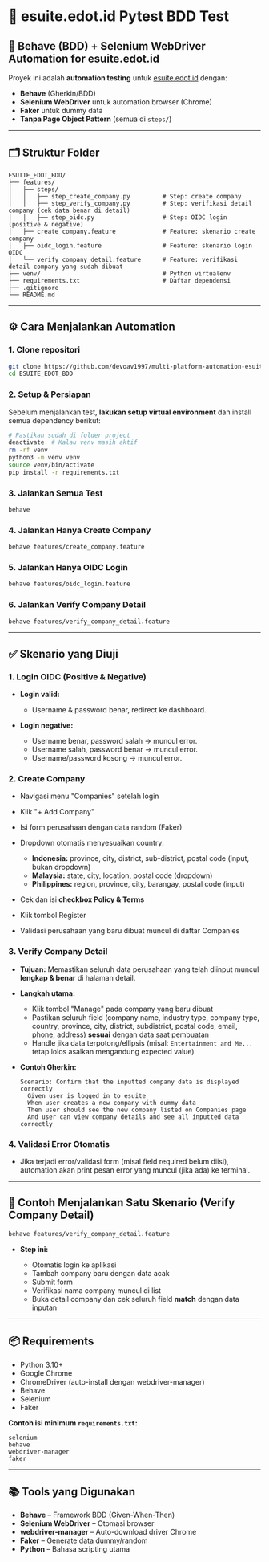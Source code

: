 # 🧪 esuite.edot.id Pytest BDD Test

## 🚀 Behave (BDD) + Selenium WebDriver Automation for esuite.edot.id

Proyek ini adalah **automation testing** untuk [esuite.edot.id](https://esuite.edot.id) dengan:

* **Behave** (Gherkin/BDD)
* **Selenium WebDriver** untuk automation browser (Chrome)
* **Faker** untuk dummy data
* **Tanpa Page Object Pattern** (semua di `steps/`)

---

## 🗂️ Struktur Folder

```
ESUITE_EDOT_BDD/
├── features/
│   ├── steps/
│   │   ├── step_create_company.py         # Step: create company 
│   │   ├── step_verify_company.py         # Step: verifikasi detail company (cek data benar di detail)
│   │   ├── step_oidc.py                   # Step: OIDC login (positive & negative)
│   ├── create_company.feature             # Feature: skenario create company
│   ├── oidc_login.feature                 # Feature: skenario login OIDC
│   └── verify_company_detail.feature      # Feature: verifikasi detail company yang sudah dibuat
├── venv/                                  # Python virtualenv
├── requirements.txt                       # Daftar dependensi
├── .gitignore
└── README.md
```

---

## ⚙️ Cara Menjalankan Automation

### 1. **Clone repositori**

```bash
git clone https://github.com/devoav1997/multi-platform-automation-esuite-ework.git
cd ESUITE_EDOT_BDD
```

### 2. Setup & Persiapan

Sebelum menjalankan test, **lakukan setup virtual environment** dan install semua dependency berikut:

```bash
# Pastikan sudah di folder project
deactivate  # Kalau venv masih aktif
rm -rf venv
python3 -m venv venv
source venv/bin/activate
pip install -r requirements.txt
```

### 3. **Jalankan Semua Test**

```bash
behave
```

### 4. **Jalankan Hanya Create Company**

```bash
behave features/create_company.feature
```

### 5. **Jalankan Hanya OIDC Login**

```bash
behave features/oidc_login.feature
```

### 6. **Jalankan Verify Company Detail**

```bash
behave features/verify_company_detail.feature
```

---

## ✅ Skenario yang Diuji

### 1. **Login OIDC (Positive & Negative)**

* **Login valid:**

  * Username & password benar, redirect ke dashboard.
* **Login negative:**

  * Username benar, password salah → muncul error.
  * Username salah, password benar → muncul error.
  * Username/password kosong → muncul error.

### 2. **Create Company**

* Navigasi menu "Companies" setelah login
* Klik "+ Add Company"
* Isi form perusahaan dengan data random (Faker)
* Dropdown otomatis menyesuaikan country:

  * **Indonesia:** province, city, district, sub-district, postal code (input, bukan dropdown)
  * **Malaysia:** state, city, location, postal code (dropdown)
  * **Philippines:** region, province, city, barangay, postal code (input)
* Cek dan isi **checkbox Policy & Terms**
* Klik tombol Register
* Validasi perusahaan yang baru dibuat muncul di daftar Companies

### 3. **Verify Company Detail**

* **Tujuan:**
  Memastikan seluruh data perusahaan yang telah diinput muncul **lengkap & benar** di halaman detail.
* **Langkah utama:**

  * Klik tombol "Manage" pada company yang baru dibuat
  * Pastikan seluruh field (company name, industry type, company type, country, province, city, district, subdistrict, postal code, email, phone, address) **sesuai** dengan data saat pembuatan
  * Handle jika data terpotong/ellipsis (misal: `Entertainment and Me...` tetap lolos asalkan mengandung expected value)
* **Contoh Gherkin:**

  ```gherkin
  Scenario: Confirm that the inputted company data is displayed correctly
    Given user is logged in to esuite
    When user creates a new company with dummy data
    Then user should see the new company listed on Companies page
    And user can view company details and see all inputted data correctly
  ```

### 4. **Validasi Error Otomatis**

* Jika terjadi error/validasi form (misal field required belum diisi), automation akan print pesan error yang muncul (jika ada) ke terminal.

---

## 📝 Contoh Menjalankan Satu Skenario (Verify Company Detail)

```bash
behave features/verify_company_detail.feature
```

* **Step ini:**

  * Otomatis login ke aplikasi
  * Tambah company baru dengan data acak
  * Submit form
  * Verifikasi nama company muncul di list
  * Buka detail company dan cek seluruh field **match** dengan data inputan

---

## 📦 Requirements

* Python 3.10+
* Google Chrome
* ChromeDriver (auto-install dengan webdriver-manager)
* Behave
* Selenium
* Faker

**Contoh isi minimum `requirements.txt`:**

```
selenium
behave
webdriver-manager
faker
```

---

## 📚 Tools yang Digunakan

* **Behave** – Framework BDD (Given-When-Then)
* **Selenium WebDriver** – Otomasi browser
* **webdriver-manager** – Auto-download driver Chrome
* **Faker** – Generate data dummy/random
* **Python** – Bahasa scripting utama

